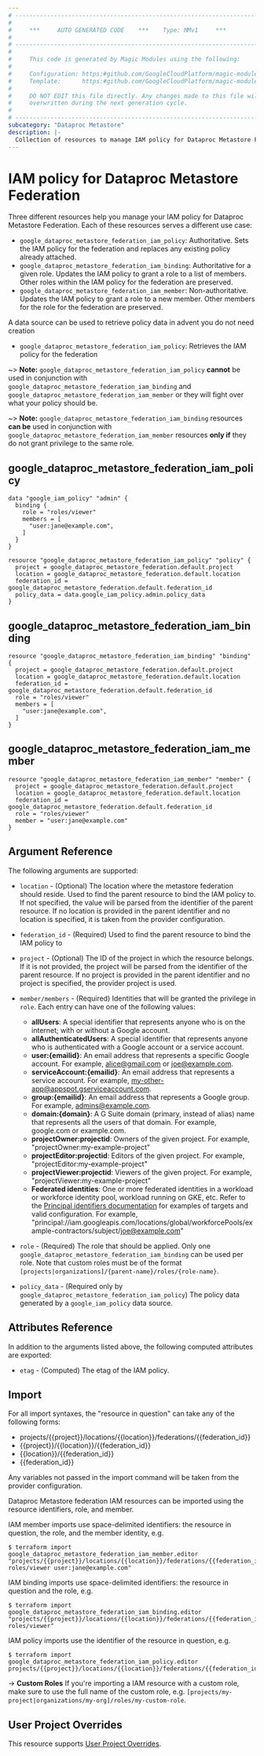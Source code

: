 ```yaml
---
# ----------------------------------------------------------------------------
#
#     ***     AUTO GENERATED CODE    ***    Type: MMv1     ***
#
# ----------------------------------------------------------------------------
#
#     This code is generated by Magic Modules using the following:
#
#     Configuration: https:#github.com/GoogleCloudPlatform/magic-modules/tree/main/mmv1/products/metastore/Federation.yaml
#     Template:      https:#github.com/GoogleCloudPlatform/magic-modules/tree/main/mmv1/templates/terraform/resource_iam.html.markdown.tmpl
#
#     DO NOT EDIT this file directly. Any changes made to this file will be
#     overwritten during the next generation cycle.
#
# ----------------------------------------------------------------------------
subcategory: "Dataproc Metastore"
description: |-
  Collection of resources to manage IAM policy for Dataproc Metastore Federation
---
```


# IAM policy for Dataproc Metastore Federation

Three different resources help you manage your IAM policy for Dataproc Metastore Federation. Each of these resources serves a different use case:

* `google_dataproc_metastore_federation_iam_policy`: Authoritative. Sets the IAM policy for the federation and replaces any existing policy already attached.
* `google_dataproc_metastore_federation_iam_binding`: Authoritative for a given role. Updates the IAM policy to grant a role to a list of members. Other roles within the IAM policy for the federation are preserved.
* `google_dataproc_metastore_federation_iam_member`: Non-authoritative. Updates the IAM policy to grant a role to a new member. Other members for the role for the federation are preserved.

A data source can be used to retrieve policy data in advent you do not need creation

* `google_dataproc_metastore_federation_iam_policy`: Retrieves the IAM policy for the federation

~> **Note:** `google_dataproc_metastore_federation_iam_policy` **cannot** be used in conjunction with `google_dataproc_metastore_federation_iam_binding` and `google_dataproc_metastore_federation_iam_member` or they will fight over what your policy should be.

~> **Note:** `google_dataproc_metastore_federation_iam_binding` resources **can be** used in conjunction with `google_dataproc_metastore_federation_iam_member` resources **only if** they do not grant privilege to the same role.



## google_dataproc_metastore_federation_iam_policy

```hcl
data "google_iam_policy" "admin" {
  binding {
    role = "roles/viewer"
    members = [
      "user:jane@example.com",
    ]
  }
}

resource "google_dataproc_metastore_federation_iam_policy" "policy" {
  project = google_dataproc_metastore_federation.default.project
  location = google_dataproc_metastore_federation.default.location
  federation_id = google_dataproc_metastore_federation.default.federation_id
  policy_data = data.google_iam_policy.admin.policy_data
}
```

## google_dataproc_metastore_federation_iam_binding

```hcl
resource "google_dataproc_metastore_federation_iam_binding" "binding" {
  project = google_dataproc_metastore_federation.default.project
  location = google_dataproc_metastore_federation.default.location
  federation_id = google_dataproc_metastore_federation.default.federation_id
  role = "roles/viewer"
  members = [
    "user:jane@example.com",
  ]
}
```

## google_dataproc_metastore_federation_iam_member

```hcl
resource "google_dataproc_metastore_federation_iam_member" "member" {
  project = google_dataproc_metastore_federation.default.project
  location = google_dataproc_metastore_federation.default.location
  federation_id = google_dataproc_metastore_federation.default.federation_id
  role = "roles/viewer"
  member = "user:jane@example.com"
}
```


## Argument Reference

The following arguments are supported:

* `location` - (Optional) The location where the metastore federation should reside.
 Used to find the parent resource to bind the IAM policy to. If not specified,
  the value will be parsed from the identifier of the parent resource. If no location is provided in the parent identifier and no
  location is specified, it is taken from the provider configuration.
* `federation_id` - (Required) Used to find the parent resource to bind the IAM policy to

* `project` - (Optional) The ID of the project in which the resource belongs.
    If it is not provided, the project will be parsed from the identifier of the parent resource. If no project is provided in the parent identifier and no project is specified, the provider project is used.

* `member/members` - (Required) Identities that will be granted the privilege in `role`.
  Each entry can have one of the following values:
  * **allUsers**: A special identifier that represents anyone who is on the internet; with or without a Google account.
  * **allAuthenticatedUsers**: A special identifier that represents anyone who is authenticated with a Google account or a service account.
  * **user:{emailid}**: An email address that represents a specific Google account. For example, alice@gmail.com or joe@example.com.
  * **serviceAccount:{emailid}**: An email address that represents a service account. For example, my-other-app@appspot.gserviceaccount.com.
  * **group:{emailid}**: An email address that represents a Google group. For example, admins@example.com.
  * **domain:{domain}**: A G Suite domain (primary, instead of alias) name that represents all the users of that domain. For example, google.com or example.com.
  * **projectOwner:projectid**: Owners of the given project. For example, "projectOwner:my-example-project"
  * **projectEditor:projectid**: Editors of the given project. For example, "projectEditor:my-example-project"
  * **projectViewer:projectid**: Viewers of the given project. For example, "projectViewer:my-example-project"
  * **Federated identities**: One or more federated identities in a workload or workforce identity pool, workload running on GKE, etc. Refer to the [Principal identifiers documentation](https://cloud.google.com/iam/docs/principal-identifiers#allow) for examples of targets and valid configuration. For example, "principal://iam.googleapis.com/locations/global/workforcePools/example-contractors/subject/joe@example.com"

* `role` - (Required) The role that should be applied. Only one
    `google_dataproc_metastore_federation_iam_binding` can be used per role. Note that custom roles must be of the format
    `[projects|organizations]/{parent-name}/roles/{role-name}`.

* `policy_data` - (Required only by `google_dataproc_metastore_federation_iam_policy`) The policy data generated by
  a `google_iam_policy` data source.

## Attributes Reference

In addition to the arguments listed above, the following computed attributes are
exported:

* `etag` - (Computed) The etag of the IAM policy.

## Import

For all import syntaxes, the "resource in question" can take any of the following forms:

* projects/{{project}}/locations/{{location}}/federations/{{federation_id}}
* {{project}}/{{location}}/{{federation_id}}
* {{location}}/{{federation_id}}
* {{federation_id}}

Any variables not passed in the import command will be taken from the provider configuration.

Dataproc Metastore federation IAM resources can be imported using the resource identifiers, role, and member.

IAM member imports use space-delimited identifiers: the resource in question, the role, and the member identity, e.g.
```
$ terraform import google_dataproc_metastore_federation_iam_member.editor "projects/{{project}}/locations/{{location}}/federations/{{federation_id}} roles/viewer user:jane@example.com"
```

IAM binding imports use space-delimited identifiers: the resource in question and the role, e.g.
```
$ terraform import google_dataproc_metastore_federation_iam_binding.editor "projects/{{project}}/locations/{{location}}/federations/{{federation_id}} roles/viewer"
```

IAM policy imports use the identifier of the resource in question, e.g.
```
$ terraform import google_dataproc_metastore_federation_iam_policy.editor projects/{{project}}/locations/{{location}}/federations/{{federation_id}}
```

-> **Custom Roles** If you're importing a IAM resource with a custom role, make sure to use the
 full name of the custom role, e.g. `[projects/my-project|organizations/my-org]/roles/my-custom-role`.

## User Project Overrides

This resource supports [User Project Overrides](https://registry.terraform.io/providers/hashicorp/google/latest/docs/guides/provider_reference#user_project_override).
